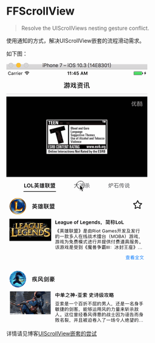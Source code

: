 # FFScrollView

> Resolve the UIScrollViews nesting gesture conflict.

使用通知的方式，解决UIScrollView嵌套的流程滑动需求。

如下图：

![FFScrollView](https://github.com/FrizzleFur/FFScrollView/blob/master/FFScrollView/Resource/FFScrollView.gif)

详情请见博客[UIScrollView嵌套的尝试](http://frizzlefur.com/iOS_UIScrollView%E5%B5%8C%E5%A5%97%E7%9A%84%E5%B0%9D%E8%AF%95.html)
